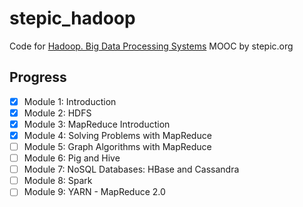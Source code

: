 # stepic_hadoop

Code for [Hadoop. Big Data Processing Systems](https://stepic.org/course/150)
MOOC by stepic.org

## Progress

- [x] Module 1: Introduction
- [x] Module 2: HDFS
- [x] Module 3: MapReduce Introduction
- [x] Module 4: Solving Problems with MapReduce
- [ ] Module 5: Graph Algorithms with MapReduce
- [ ] Module 6: Pig and Hive
- [ ] Module 7: NoSQL Databases: HBase and Cassandra
- [ ] Module 8: Spark
- [ ] Module 9: YARN - MapReduce 2.0
